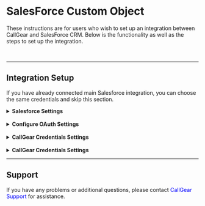 # SalesForce Custom Object <br />

These instructions are for users who wish to set up an integration between CallGear and SalesForce CRM. Below is the functionality as well as the steps to set up the integration.


<br />

---
## Integration Setup <br />
If you have already connected main Salesforce integration, you can choose the same credentials and skip this section.
<details>
<summary style="font-weight:bold;">Salesforce Settings</summary> <br />

This section guides users on how to create a connected app within Salesforce. A connected app allows external applications to securely integrate with Salesforce using OAuth authentication.


- **Create a Connected App**:
  - Log in to your [Salesforce account](https://login.salesforce.com).
  - Go to advanced settings

![image](../SalesForce/sf_auth_1.png)

- Navigate to Setup > Apps > App Manager.

![image](../SalesForce/sf_auth_2.png)

- Click on 'New Connected App'.

![image](../SalesForce/sf_auth_3.png)

- **Fill in the required details**:
  - Connected App Name: [Your App Name]
  - API Name: [Your_API_Name]
  - Contact Email: [Your Email Address]

![image](../SalesForce/sf_auth_4.png)

- **Enable OAuth Settings: Must be checked**:
  - Callback URL:
    - https://uc-http-requester-dub-api.callgear.ae/oauth2/callback
    - https://uc-http-requester-lat-api.callgear.com/oauth2/callback

![image](../SalesForce/sf_auth_5.png)

- Selected OAuth Scopes: Select required scopes based on your application needs.
- Also unchecking box “Require Proof Key for Code Exchange (PKCE) Extension for Supported Authorization Flows” and save.

![image](../SalesForce/sf_auth_6.png)

- Save the changes.
- After saving, click on the “Initial Access Token” button.

![image](../SalesForce/sf_auth_7.png)

</details>
<br />
<details>
<summary style="font-weight:bold;">Configure OAuth Settings</summary> <br />

- Once the Connected App is created, note down the 'Consumer Key' and 'Consumer Secret'. These will be used for authentication.
![image](../SalesForce/sf_auth_8.png)
![image](../SalesForce/sf_auth_9.png)

- Under the same Connected App settings, configure the OAuth policies, such as refresh token policy, token validity, etc., according to your requirements.

</details>
<br />
<details>
<summary style="font-weight:bold;">CallGear Credentials Settings</summary> <br />

#### Set Up Credentials <br />
  - Log in to your CallGear account using one of these links - https://go.callgear.com/ or https://go.callgear.ae/ 
  - Go to Marketplace and select SalesForce integration
  - Enter your Salesforce account URL and provide the necessary authentication keys from your Salesforce Connected App.

![image](../SalesForce/sf_cred_settings.png)

</details>
<br />
<details>
<summary style="font-weight:bold;">CallGear Credentials Settings</summary> <br />

- You can add up to 25 different Salesforce objects. 

![image](sf_cobj1.png)

- Select the object type you want to create.
  - Every field in one object should have the same object type.

![image](sf_cobj2.png)

- Select CallGear and SalesForce fields.
  - Select the information you want to transfer from CallGear.
  - Select the field in the SalesForce object to which this information will be transferred.
  - SalesForce fields marked with ** are required. Without setting these fields, the object will not be created.
  - SalesForce fields marked with * if not set, the value will be defaulted on creation by SalesForce settings.
  - After the call finishes, the object will be created in Salesforce.

![image](sf_cobj3.gif)

- Instead of selecting CallGear field, you can write your own text.

![image](sf_cobj4.png)

- You can concatenate multiple CallGear fields with each other or with manual text in one SalesForce field.

![image](sf_cobj5.png)

</details>

---

## Support <br />


If you have any problems or additional questions, please contact <a href="mailto:support@callgear.com" style="color: blue; text-decoration: none;">CallGear Support</a> for assistance.